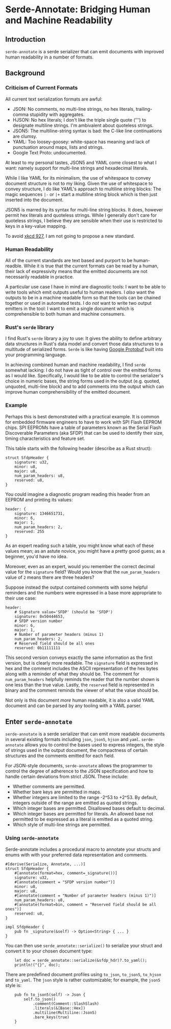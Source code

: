 # Serde-Annotate: Bridging Human and Machine Readability

## Introduction

`serde-annotate` is a serde serializer that can emit documents with
improved human readability in a number of formats.

## Background
### Criticism of Current Formats

All current text serialization formats are awful:

- JSON: No comments, no multi-line strings, no hex literals, trailing-comma
  stupidity with aggregates.
- HJSON: No hex literals; I don't like the triple single quote (''') to
  designate multiline strings.  I'm ambivalent about quoteless strings.
- JSON5: The multiline-string syntax is bad:  the C-like line continuations
  are clumsy.
- YAML: Too loosey-goosey: white-space has meaning and lack of punctuation
  around maps, lists and strings.
- Google Text Proto: undocumented.

At least to my personal tastes, JSON5 and YAML come closest to what I
want: namely support for multi-line strings and hexadecimal literals.

While I like YAML for its minimalism, the use of whitespace to convey
document structure is not to my liking.  Given the use of whitespace to
convey structure, I do like YAML's approach to multiline string blocks:
The magic sequences `|-` or `|+` start a multiline string block which
is then just inserted into the document.

JSON5 is marred by its syntax for multi-line string blocks.  It does,
however permit hex literals and quoteless strings.  While I generally
don't care for quoteless strings, I believe they are sensible when their
use is restricted to keys in a key-value mapping.

To avoid [xkcd 927](https://xkcd.com/927/), I am not going to propose a
new standard.

### Human Readability

All of the current standards are text based and purport to be human-readble.
While it is true that the current formats can be read by a human, their
lack of expressivity means that the emitted documents are not necessarily
readable in practice.

A particular use case I have in mind are diagnostic tools: I want to be
able to write tools which emit outputs useful to human readers.  I _also_
want the outputs to be in a machine readable form so that the tools can be
chained together or used in automated tests.  I do _not_ want to write two
output emitters in the tool: I want to emit a single document which is
comprehensible to both human and machine consumers.

### Rust's `serde` library

I find Rust's `serde` library a joy to use:  It gives the ability to
define arbitrary data structures in Rust's data model and convert those
data structures to a multitude of serialized forms.  `Serde` is like
having [Google Protobuf](https://developers.google.com/protocol-buffers)
built into your programming language.

In achieving combined human and machine readability, I find `serde`
somewhat lacking: I do not have as tight of control over the emitted
forms as I would like.  Specifically, I would like to be able to control
the serializer's choice in numeric bases, the string forms used in the output
(e.g. quoted, unquoted, multi-line block) and to add comments into the
output which can improve human comprehensibility of the emitted document.

### Example

Perhaps this is best demonstrated with a practical example.  It is common
for embedded firmware engineers to have to work with SPI Flash EEPROM chips.
SPI EEPROMs have a table of parameters known as the Serial Flash Discoverable
Parameters (aka SFDP) that can be used to identify their
size, timing characteristics and feature set.

This table starts with the following header (describe as a Rust struct):
```
struct SfdpHeader {
    signature: u32,
    minor: u8,
    major: u8,
    num_param_headers: u8,
    reserved: u8,
}
```

You could imagine a diagnostic program reading this header from an EEPROM
and printing its values:
```
header: {
    signature: 1346651731,
    minor: 6,
    major: 1,
    num_param_headers: 2,
    reserved: 255
}
```

As an expert reading such a table, you might know what each of these values
mean; as an astute novice, you might have a pretty good guess; as a beginner,
you'd have no idea.

Moreover, even as an expert, would you remember the correct decimal value
for the `signature` field?  Would you know that the `num_param_headers`
value of `2` means there are three headers?

Suppose instead the output contained comments with some helpful reminders and
the numbers were expressed in a base more appropriate to their use case:
```
header:
    # Signature value='SFDP' (should be 'SFDP')
    signature: 0x50444653,
    # SFDP version number
    minor: 6,
    major: 1,
    # Number of parameter headers (minus 1)
    num_param_headers: 2,
    # Reserved field should be all ones
    reserved: 0b11111111
```

This second version conveys exactly the same information as the first
version, but is clearly more readable.  The `signature` field is expressed
in hex and the comment includes the ASCII representation of the hex
bytes along with a reminder of what they should be.  The comment for
`num_param_headers` helpfully reminds the reader that the number shown is
one less than the true value.  Lastly, the `reserved` field is represented
in binary and the comment reminds the viewer of what the value should be.

Not only is this document _more_ human readable, it is also a valid YAML
document and can be parsed by any tooling with a YAML parser.

## Enter `serde-annotate`

`serde-annotate` is a serde serializer that can emit more readable documents
in several existing formats including `json`, `json5`, `hjson` and `yaml`.
`serde-annotate` allows you to control the bases used to express integers,
the style of strings used in the output document, the compactness of
certain structures and the comments emitted for each field.

For JSON-style documents, `serde-annotate` allows the programmer to control
the degree of adherence to the JSON specification and how to handle certain
deviations from strict JSON.  These include:
- Whether comments are permitted.
- Whether bare keys are permitted in maps.
- Whether integers are limited to the range -2^53 to +2^53.  By default,
  integers outside of the range are emitted as quoted strings.
- Which integer bases are permitted.  Disallowed bases default to decimal.
- Which integer bases are permitted for literals.  An allowed base not permitted
  to be expressed as a literal is emitted as a quoted string.
- Which style of multi-line strings are permitted.

### Using `serde-annotate`

Serde-annotate includes a procedural macro to annotate your structs and enums
with with your preferred data representation and comments.

```
#[derive(Serialize, Annotate, ...)]
struct SfdpHeader {
    #[annotate(format=hex, comment=_signature())]
    signature: u32,
    #[annotate(comment = "SFDP version number")]
    minor: u8,
    major: u8,
    #[annotate(comment = "Number of parameter headers (minus 1)")]
    num_param_headers: u8,
    #[annotate(format=bin, comment = "Reserved field should be all ones")]
    reserved: u8,
}

impl SfdpHeader {
    pub fn _signature(&self) -> Option<String> { ... }
}
```

You can then use `serde_annotate::serialize()` to serialize your struct
and convert it to your chosen document type:

```
    let doc = serde_annotate::serialize(&sfdp_hdr)?.to_yaml();
    println!("{}", doc);
```

There are predefined document profiles using `to_json`, `to_json5`, `to_hjson`
and `to_yaml`.  The `json` style is rather customizable; for example, the
`json5` style is:

```
    pub fn to_json5(self) -> Json {
        self.to_json()
            .comment(Comment::SlashSlash)
            .literals(&[Base::Hex])
            .multiline(Multiline::Json5)
            .bare_keys(true)
    }
```
